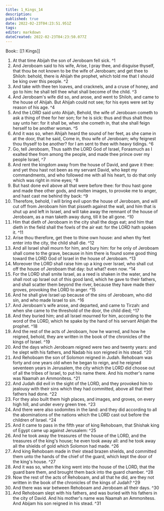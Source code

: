 ```yaml
---
title: 1_Kings_14
description: 
published: true
date: 2022-02-23T04:23:51.951Z
tags: 
editor: markdown
dateCreated: 2022-02-23T04:23:50.077Z
---
```


 Book:: [[1 Kings]]
 1. At that time Abijah the son of Jeroboam fell sick. ^1
 2. And Jeroboam said to his wife, Arise, I pray thee, and disguise thyself, that thou be not known to be the wife of Jeroboam; and get thee to Shiloh: behold, there is Ahijah the prophet, which told me that I should be king over this people. ^2
 3. And take with thee ten loaves, and cracknels, and a cruse of honey, and go to him: he shall tell thee what shall become of the child. ^3
 4. And Jeroboam's wife did so, and arose, and went to Shiloh, and came to the house of Ahijah. But Ahijah could not see; for his eyes were set by reason of his age. ^4
 5. And the LORD said unto Ahijah, Behold, the wife of Jeroboam cometh to ask a thing of thee for her son; for he is sick: thus and thus shalt thou say unto her: for it shall be, when she cometh in, that she shall feign herself to be another woman. ^5
 6. And it was so, when Ahijah heard the sound of her feet, as she came in at the door, that he said, Come in, thou wife of Jeroboam; why feignest thou thyself to be another? for I am sent to thee with heavy tidings. ^6
 7. Go, tell Jeroboam, Thus saith the LORD God of Israel, Forasmuch as I exalted thee from among the people, and made thee prince over my people Israel, ^7
 8. And rent the kingdom away from the house of David, and gave it thee: and yet thou hast not been as my servant David, who kept my commandments, and who followed me with all his heart, to do that only which was right in mine eyes; ^8
 9. But hast done evil above all that were before thee: for thou hast gone and made thee other gods, and molten images, to provoke me to anger, and hast cast me behind thy back: ^9
 10. Therefore, behold, I will bring evil upon the house of Jeroboam, and will cut off from Jeroboam him that pisseth against the wall, and him that is shut up and left in Israel, and will take away the remnant of the house of Jeroboam, as a man taketh away dung, till it be all gone. ^10
 11. Him that dieth of Jeroboam in the city shall the dogs eat; and him that dieth in the field shall the fowls of the air eat: for the LORD hath spoken it. ^11
 12. Arise thou therefore, get thee to thine own house: and when thy feet enter into the city, the child shall die. ^12
 13. And all Israel shall mourn for him, and bury him: for he only of Jeroboam shall come to the grave, because in him there is found some good thing toward the LORD God of Israel in the house of Jeroboam. ^13
 14. Moreover the LORD shall raise him up a king over Israel, who shall cut off the house of Jeroboam that day: but what? even now. ^14
 15. For the LORD shall smite Israel, as a reed is shaken in the water, and he shall root up Israel out of this good land, which he gave to their fathers, and shall scatter them beyond the river, because they have made their groves, provoking the LORD to anger. ^15
 16. And he shall give Israel up because of the sins of Jeroboam, who did sin, and who made Israel to sin. ^16
 17. And Jeroboam's wife arose, and departed, and came to Tirzah: and when she came to the threshold of the door, the child died; ^17
 18. And they buried him; and all Israel mourned for him, according to the word of the LORD, which he spake by the hand of his servant Ahijah the prophet. ^18
 19. And the rest of the acts of Jeroboam, how he warred, and how he reigned, behold, they are written in the book of the chronicles of the kings of Israel. ^19
 20. And the days which Jeroboam reigned were two and twenty years: and he slept with his fathers, and Nadab his son reigned in his stead. ^20
 21. And Rehoboam the son of Solomon reigned in Judah. Rehoboam was forty and one years old when he began to reign, and he reigned seventeen years in Jerusalem, the city which the LORD did choose out of all the tribes of Israel, to put his name there. And his mother's name was Naamah an Ammonitess. ^21
 22. And Judah did evil in the sight of the LORD, and they provoked him to jealousy with their sins which they had committed, above all that their fathers had done. ^22
 23. For they also built them high places, and images, and groves, on every high hill, and under every green tree. ^23
 24. And there were also sodomites in the land: and they did according to all the abominations of the nations which the LORD cast out before the children of Israel. ^24
 25. And it came to pass in the fifth year of king Rehoboam, that Shishak king of Egypt came up against Jerusalem: ^25
 26. And he took away the treasures of the house of the LORD, and the treasures of the king's house; he even took away all: and he took away all the shields of gold which Solomon had made. ^26
 27. And king Rehoboam made in their stead brazen shields, and committed them unto the hands of the chief of the guard, which kept the door of the king's house. ^27
 28. And it was so, when the king went into the house of the LORD, that the guard bare them, and brought them back into the guard chamber. ^28
 29. Now the rest of the acts of Rehoboam, and all that he did, are they not written in the book of the chronicles of the kings of Judah? ^29
 30. And there was war between Rehoboam and Jeroboam all their days. ^30
 31. And Rehoboam slept with his fathers, and was buried with his fathers in the city of David. And his mother's name was Naamah an Ammonitess. And Abijam his son reigned in his stead. ^31
